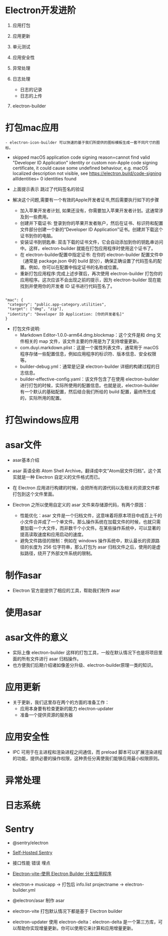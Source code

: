 # Electron开发进阶
1. 应用打包
2. 应用更新
3. 单元测试
4. 应用安全性
5. 异常处理
6. 日志处理
    - 日志的记录
    - 日志的上传


 1. electron-builder

 # 打包mac应用
    - electron-icon-builder 可以快速的基于我们所提供的图标模板生成一套不同尺寸的图标。
* skipped macOS application code signing  reason=cannot find valid "Developer ID Application" identity or custom non-Apple code signing certificate, it could cause some undefined behaviour, e.g. macOS localized description not visible, see https://electron.build/code-signing allIdentities=     0 identities found

* 上面提示表示 跳过了代码签名的验证

* 解决这个问题,需要有一个有效的Apple开发者证书,然后需要执行如下的步骤
    - 加入苹果开发者计划, 如果还没有，你需要加入苹果开发者计划。这通常涉及到一些费用。
    - 创建并下载证书: 登录到你的苹果开发者账户，然后在证书、标识符和配置文件部分创建一个新的“Developer ID Application”证书。创建并下载这个证书到你的电脑。
    - 安装证书到钥匙串: 双击下载的证书文件，它会自动添加到你的钥匙串访问中。这样，electron-builder 就能在打包应用程序时使用这个证书了。
    - 在 electron-builder配置中指定证书: 在你的 electron-builder 配置文件中（通常是 package.json 中的 build 部分），确保正确设置了代码签名的配置。例如，你可以在配置中指定证书的名称或位置。
    - 重新打包应用程序:完成上述步骤后，再次使用 electron-builder 打包你的应用程序。这次应该不会出现之前的提示，因为 electron-builder 现在能找到并使用你的开发者 ID 证书进行代码签名了。

 ```

"mac": {
  "category": "public.app-category.utilities",
  "target": ["dmg", "zip"],
  "identity": "Developer ID Application: [你的开发者名]"
}

 ```   
 * 打包文件说明:
    - Markdown Editor-1.0.0-arm64.dmg.blockmap：这个文件是和 dmg 文件相关的 map 文件，该文件主要的作用是为了支持增量更新。
    - com.duyi.markdown.plist：这是一个属性列表文件，通常用于 macOS 程序存储一些配置信息，例如应用程序的标识符、版本信息、安全权限等。
    - builder-debug.yml：通常是记录 electron-builder 详细的构建过程的日志信息。
    - builder-effective-config.yaml：该文件包含了在使用 electron-builder进行打包的时候，实际所使用的配置信息。也就是说，electron-builder 有一个默认的基础配置，然后结合我们所给的 build 配置，最终所生成的，实际所用的配置。

# 打包windows应用




# asar文件
* asar基本介绍
* asar 英语全称 Atom Shell Archive。翻译成中文“Atom层文件归档”。这个其实就是一种 Electron 自定义的文件格式而已。
* 在 Electron 应用进行构建的时候，会把所有的源代码以及相关的资源文件都打包到这个文件里面。

* Electron 之所以使用自定义的 asar 文件来存储源代码，有两个原因：
    - 性能优化：asar 文件是一个归档文件，这意味着将原本项目中成百上千的小文件合并成了一个单文件。那么操作系统在加载文件的时候，也就只需要加载一个大文件，而非数千个小文件。在某些操作系统中，可以显著的提高读取速度和应用启动的速度。
    - 避免文件路径的限制：例如在 windows 操作系统中，默认最长的资源路径的长度为 256 位字符串，那么打包为 asar 归档文件之后，使用的是虚拟路径，绕开了外部文件系统的限制。


# 制作asar
* Electron 官方是提供了相应的工具，帮助我们制作 asar

# 使用asar

# asar文件的意义
* 实际上像 electron-builder 这样的打包工具，一般在默认情况下也是将项目里面的所有文件进行 asar 归档操作。
* 也方便我们后期介绍诸如像差分升级、electron-builder原理一类的知识。

# 应用更新
* 关于更新，我们这里存在两个的方面的准备工作：
    - 应用本身要有检查更新的能力  electron-updater
    - 准备一个提供资源的服务器


# 应用安全性
* IPC 可用于在主进程和渲染进程之间通信，而 preload 脚本可以扩展渲染进程的功能，提供必要的操作权限，这种责任分离使我们能够应用最小权限原则。    

# 异常处理

# 日志系统

# Sentry
* @sentry/electron
* [Self-Hosted Sentry](https://develop.sentry.dev/self-hosted/)

* 接口性能 错误   埋点


* [Electron-vite-使用 Electron Builder 分发应用程序](https://cn.electron-vite.org/guide/distribution#%E4%BD%BF%E7%94%A8-electron-builder-%E5%88%86%E5%8F%91%E5%BA%94%E7%94%A8%E7%A8%8B%E5%BA%8F)


* electron->  musicapp  -> 打包后  info.list   projectname  ->  electron-builder.yml

* @electron/asar 制作 asar
* electron-vite 打包默认情况下都是基于 Electron builder


* electron-updater 使用 electron-delta：electron-delta 是一个第三方库，可以帮助你实现增量更新。你可以使用它来计算和应用增量更新。